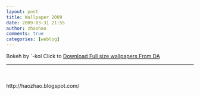 ```yaml
---
layout: post
title: Wallpaper 2009
date: 2009-03-31 21:55
author: zhaohao
comments: true
categories: [weblog]
---
```

Bokeh by `-kol Click to <a href="http://-kol.deviantart.com/art/Bokeh-116165739">Download Full size wallpapers From DA</a>
<img id="BLOGGER_PHOTO_ID_5319350294340046226" src="/Media/Bokeh-Fullscreen-Left-752304.jpg" alt="" border="0" /><img id="BLOGGER_PHOTO_ID_5319350294592909554" src="/Media/Bokeh-Fullscreen-Right-752736.jpg" alt="" border="0" />

<hr />

<img id="BLOGGER_PHOTO_ID_5319350294340046226" src="/Media/Bokeh-Fullscreen-Left-752304.jpg" alt="" border="0" />　<img id="BLOGGER_PHOTO_ID_5319350294592909554" src="/Media/Bokeh-Fullscreen-Right-752736.jpg" alt="" border="0" />

<div>http://haozhao.blogspot.com/</div>
